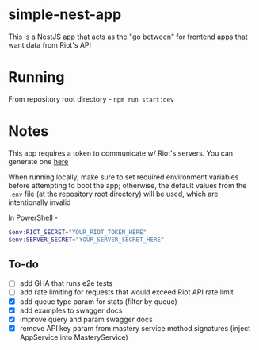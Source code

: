 # simple-nest-app

This is a NestJS app that acts as the "go between" for frontend apps that want data from Riot's API

# Running

From repository root directory - `npm run start:dev`

# Notes

This app requires a token to communicate w/ Riot's servers. You can generate one [here](https://developer.riotgames.com)

When running locally, make sure to set required environment variables before attempting to boot the app; otherwise, the default values from the `.env` file (at the repository root directory) will be used, which are intentionally invalid

In PowerShell -

```PowerShell
$env:RIOT_SECRET="YOUR_RIOT_TOKEN_HERE"
$env:SERVER_SECRET="YOUR_SERVER_SECRET_HERE"
```

## To-do

- [ ] add GHA that runs e2e tests
- [ ] add rate limiting for requests that would exceed Riot API rate limit
- [x] add queue type param for stats (filter by queue)
- [x] add examples to swagger docs
- [x] improve query and param swagger docs
- [x] remove API key param from mastery service method signatures (inject AppService into MasteryService)
